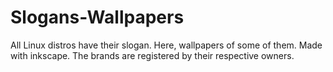 # Slogans-Wallpapers

All Linux distros have their slogan. Here, wallpapers of some of them. Made with inkscape.
The brands are registered by their respective owners. 
